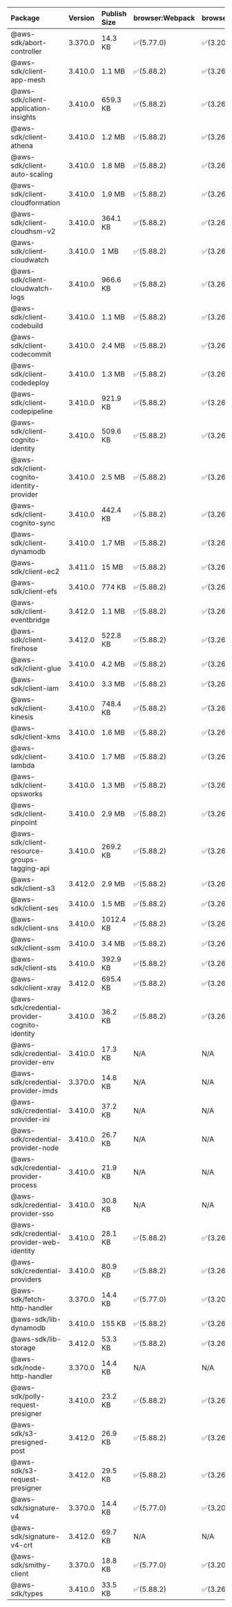| Package | Version | Publish Size | browser:Webpack | browser:Rollup | browser:EsBuild |
| :------ | :------ | :----------- | :------ | :----- | :------- |
|@aws-sdk/abort-controller|3.370.0|14.3 KB|✅(5.77.0)|✅(3.20.2)|✅(0.17.15)|
|@aws-sdk/client-app-mesh|3.410.0|1.1 MB|✅(5.88.2)|✅(3.26.3)|✅(0.18.15)|
|@aws-sdk/client-application-insights|3.410.0|659.3 KB|✅(5.88.2)|✅(3.26.3)|✅(0.18.15)|
|@aws-sdk/client-athena|3.410.0|1.2 MB|✅(5.88.2)|✅(3.26.3)|✅(0.18.15)|
|@aws-sdk/client-auto-scaling|3.410.0|1.8 MB|✅(5.88.2)|✅(3.26.3)|✅(0.18.15)|
|@aws-sdk/client-cloudformation|3.410.0|1.9 MB|✅(5.88.2)|✅(3.26.3)|✅(0.18.15)|
|@aws-sdk/client-cloudhsm-v2|3.410.0|364.1 KB|✅(5.88.2)|✅(3.26.3)|✅(0.18.15)|
|@aws-sdk/client-cloudwatch|3.410.0|1 MB|✅(5.88.2)|✅(3.26.3)|✅(0.18.15)|
|@aws-sdk/client-cloudwatch-logs|3.410.0|966.6 KB|✅(5.88.2)|✅(3.26.3)|✅(0.18.15)|
|@aws-sdk/client-codebuild|3.410.0|1.1 MB|✅(5.88.2)|✅(3.26.3)|✅(0.18.15)|
|@aws-sdk/client-codecommit|3.410.0|2.4 MB|✅(5.88.2)|✅(3.26.3)|✅(0.18.15)|
|@aws-sdk/client-codedeploy|3.410.0|1.3 MB|✅(5.88.2)|✅(3.26.3)|✅(0.18.15)|
|@aws-sdk/client-codepipeline|3.410.0|921.9 KB|✅(5.88.2)|✅(3.26.3)|✅(0.18.15)|
|@aws-sdk/client-cognito-identity|3.410.0|509.6 KB|✅(5.88.2)|✅(3.26.3)|✅(0.18.15)|
|@aws-sdk/client-cognito-identity-provider|3.410.0|2.5 MB|✅(5.88.2)|✅(3.26.3)|✅(0.18.15)|
|@aws-sdk/client-cognito-sync|3.410.0|442.4 KB|✅(5.88.2)|✅(3.26.3)|✅(0.18.15)|
|@aws-sdk/client-dynamodb|3.410.0|1.7 MB|✅(5.88.2)|✅(3.26.3)|✅(0.18.15)|
|@aws-sdk/client-ec2|3.411.0|15 MB|✅(5.88.2)|✅(3.26.3)|✅(0.18.15)|
|@aws-sdk/client-efs|3.410.0|774 KB|✅(5.88.2)|✅(3.26.3)|✅(0.18.15)|
|@aws-sdk/client-eventbridge|3.412.0|1.1 MB|✅(5.88.2)|✅(3.26.3)|✅(0.18.15)|
|@aws-sdk/client-firehose|3.412.0|522.8 KB|✅(5.88.2)|✅(3.26.3)|✅(0.18.15)|
|@aws-sdk/client-glue|3.410.0|4.2 MB|✅(5.88.2)|✅(3.26.3)|✅(0.18.15)|
|@aws-sdk/client-iam|3.410.0|3.3 MB|✅(5.88.2)|✅(3.26.3)|✅(0.18.15)|
|@aws-sdk/client-kinesis|3.410.0|748.4 KB|✅(5.88.2)|✅(3.26.3)|✅(0.18.15)|
|@aws-sdk/client-kms|3.410.0|1.6 MB|✅(5.88.2)|✅(3.26.3)|✅(0.18.15)|
|@aws-sdk/client-lambda|3.410.0|1.7 MB|✅(5.88.2)|✅(3.26.3)|✅(0.18.15)|
|@aws-sdk/client-opsworks|3.410.0|1.3 MB|✅(5.88.2)|✅(3.26.3)|✅(0.18.15)|
|@aws-sdk/client-pinpoint|3.410.0|2.9 MB|✅(5.88.2)|✅(3.26.3)|✅(0.18.15)|
|@aws-sdk/client-resource-groups-tagging-api|3.410.0|269.2 KB|✅(5.88.2)|✅(3.26.3)|✅(0.18.15)|
|@aws-sdk/client-s3|3.412.0|2.9 MB|✅(5.88.2)|✅(3.26.3)|✅(0.18.15)|
|@aws-sdk/client-ses|3.410.0|1.5 MB|✅(5.88.2)|✅(3.26.3)|✅(0.18.15)|
|@aws-sdk/client-sns|3.410.0|1012.4 KB|✅(5.88.2)|✅(3.26.3)|✅(0.18.15)|
|@aws-sdk/client-ssm|3.410.0|3.4 MB|✅(5.88.2)|✅(3.26.3)|✅(0.18.15)|
|@aws-sdk/client-sts|3.410.0|392.9 KB|✅(5.88.2)|✅(3.26.3)|✅(0.18.15)|
|@aws-sdk/client-xray|3.412.0|695.4 KB|✅(5.88.2)|✅(3.26.3)|✅(0.18.15)|
|@aws-sdk/credential-provider-cognito-identity|3.410.0|36.2 KB|✅(5.88.2)|✅(3.26.3)|✅(0.18.15)|
|@aws-sdk/credential-provider-env|3.410.0|17.3 KB|N/A|N/A|N/A|
|@aws-sdk/credential-provider-imds|3.370.0|14.8 KB|N/A|N/A|N/A|
|@aws-sdk/credential-provider-ini|3.410.0|37.2 KB|N/A|N/A|N/A|
|@aws-sdk/credential-provider-node|3.410.0|26.7 KB|N/A|N/A|N/A|
|@aws-sdk/credential-provider-process|3.410.0|21.9 KB|N/A|N/A|N/A|
|@aws-sdk/credential-provider-sso|3.410.0|30.8 KB|N/A|N/A|N/A|
|@aws-sdk/credential-provider-web-identity|3.410.0|28.1 KB|✅(5.88.2)|✅(3.26.3)|✅(0.18.15)|
|@aws-sdk/credential-providers|3.410.0|80.9 KB|✅(5.88.2)|✅(3.26.3)|✅(0.18.15)|
|@aws-sdk/fetch-http-handler|3.370.0|14.4 KB|✅(5.77.0)|✅(3.20.2)|✅(0.17.15)|
|@aws-sdk/lib-dynamodb|3.410.0|155 KB|✅(5.88.2)|✅(3.26.3)|✅(0.18.15)|
|@aws-sdk/lib-storage|3.412.0|53.3 KB|✅(5.88.2)|✅(3.26.3)|✅(0.18.15)|
|@aws-sdk/node-http-handler|3.370.0|14.4 KB|N/A|N/A|N/A|
|@aws-sdk/polly-request-presigner|3.410.0|23.2 KB|✅(5.88.2)|✅(3.26.3)|✅(0.18.15)|
|@aws-sdk/s3-presigned-post|3.412.0|26.9 KB|✅(5.88.2)|✅(3.26.3)|✅(0.18.15)|
|@aws-sdk/s3-request-presigner|3.412.0|29.5 KB|✅(5.88.2)|✅(3.26.3)|✅(0.18.15)|
|@aws-sdk/signature-v4|3.370.0|14.4 KB|✅(5.77.0)|✅(3.20.2)|✅(0.17.15)|
|@aws-sdk/signature-v4-crt|3.412.0|69.7 KB|N/A|N/A|N/A|
|@aws-sdk/smithy-client|3.370.0|18.8 KB|✅(5.77.0)|✅(3.20.2)|✅(0.17.15)|
|@aws-sdk/types|3.410.0|33.5 KB|✅(5.88.2)|✅(3.26.3)|✅(0.18.15)|
